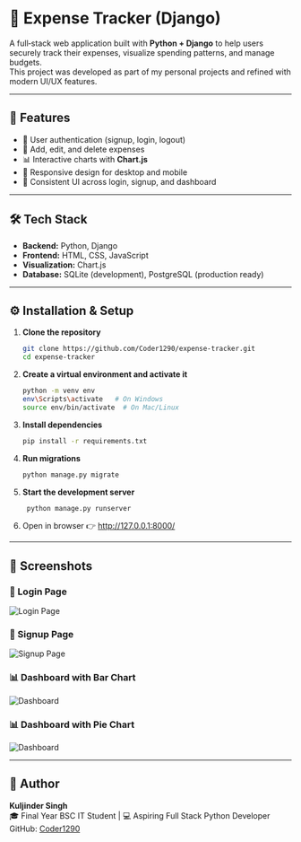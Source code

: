 # 💸 Expense Tracker (Django)

A full‑stack web application built with **Python + Django** to help users securely track their expenses, visualize spending patterns, and manage budgets.  
This project was developed as part of my personal projects and refined with modern UI/UX features.

---

## 🚀 Features
- 🔑 User authentication (signup, login, logout)
- 📝 Add, edit, and delete expenses
- 📊 Interactive charts with **Chart.js**
- 📱 Responsive design for desktop and mobile
- 🎨 Consistent UI across login, signup, and dashboard

---

## 🛠 Tech Stack
- **Backend:** Python, Django  
- **Frontend:** HTML, CSS, JavaScript  
- **Visualization:** Chart.js  
- **Database:** SQLite (development), PostgreSQL (production ready)

---

## ⚙️ Installation & Setup

1. **Clone the repository**
   ```bash
   git clone https://github.com/Coder1290/expense-tracker.git
   cd expense-tracker

2. **Create a virtual environment and activate it**
   ```bash
   python -m venv env
   env\Scripts\activate   # On Windows
   source env/bin/activate  # On Mac/Linux

3. **Install dependencies**
   ```bash
   pip install -r requirements.txt

4. **Run migrations**
   ```bash
   python manage.py migrate

5. **Start the development server**
   ```bash
    python manage.py runserver

6. Open in browser 👉 http://127.0.0.1:8000/

---

## 📸 Screenshots

### 🔐 Login Page
![Login Page](screenshot/Login.png)

### 📝 Signup Page
![Signup Page](screenshot/Signup.png)

### 📊 Dashboard with Bar Chart
![Dashboard](screenshot/Dashboard_bar-chart.png)

### 📊 Dashboard with Pie Chart
![Dashboard](screenshot/Dashboard_pie-chart.png)


---

## 👤 Author
**Kuljinder Singh**  
🎓 Final Year BSC IT Student | 💻 Aspiring Full Stack Python Developer  
GitHub: [Coder1290](https://github.com/Coder1290)

